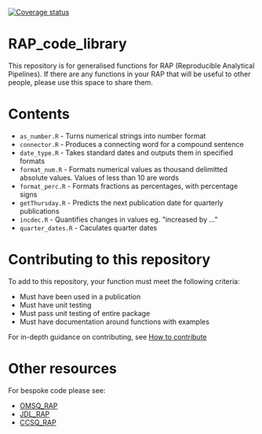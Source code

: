 [![Coverage status](https://codecov.io/gh/moj-analytical-services/RAP_code_library/branch/master/graph/badge.svg)](https://codecov.io/github/moj-analytical-services/RAP_code_library?branch=master)

# RAP_code_library

This repository is for generalised functions for RAP (Reproducible Analytical Pipelines). If there are any functions in your RAP that will be useful to other people, please use this space to share them.

# Contents

* `as_number.R` - Turns numerical strings into number format
* `connector.R` - Produces a connecting word for a compound sentence
* `date_type.R` - Takes standard dates and outputs them in specified formats
* `format_num.R` - Formats numerical values as thousand delimitted absolute values. Values of less than 10 are words
* `format_perc.R` - Formats fractions as percentages, with percentage signs
* `getThursday.R` - Predicts the next publication date for quarterly publications
* `incdec.R` - Quantifies changes in values eg. "increased by ..."
* `quarter_dates.R` - Caculates quarter dates

# Contributing to this repository

To add to this repository, your function must meet the following criteria:
* Must have been used in a publication
* Must have unit testing
* Must pass unit testing of entire package
* Must have documentation around functions with examples

For in-depth guidance on contributing, see [How to contribute](https://github.com/moj-analytical-services/RAP_code_library/blob/master/vignettes/How_to_contribute.Rmd)

# Other resources

For bespoke code please see:
* [OMSQ_RAP](https://github.com/moj-analytical-services/OMSQ_RAP)
* [JDL_RAP](https://github.com/moj-analytical-services/JDL_RAP)
* [CCSQ_RAP](https://github.com/moj-analytical-services/CCSQ_RAP)


